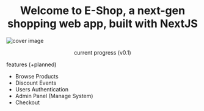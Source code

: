 <h1 align="center">Welcome to E-Shop, a next-gen shopping web app, built with NextJS</h1>

<img src="https://i.imgur.com/d7pzEq6.png" alt="cover image" />
<p align="center" font-size=14px color="grey">current progress (v0.1)</p>

<p>features (+planned)</p>
<ul>
  <li>Browse Products</li>
  <li>Discount Events</li>
  <li>Users Authentication</li>
  <li>Admin Panel (Manage System)</li>
  <li>Checkout</li>
</ul>
